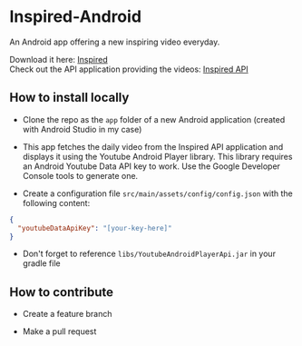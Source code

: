 # Inspired-Android

An Android app offering a new inspiring video everyday.

Download it here: [Inspired](https://play.google.com/store/apps/details?id=com.neilrosenstech.inspired&hl=en)  
Check out the API application providing the videos: [Inspired API](https://github.com/Raindal/Inspired-API)

## How to install locally

* Clone the repo as the `app` folder of a new Android application (created with Android Studio in my case)

* This app fetches the daily video from the Inspired API application and displays it using the Youtube Android
Player library. This library requires an Android Youtube Data API key to work. Use the Google Developer Console 
tools to generate one.

* Create a configuration file `src/main/assets/config/config.json` with the following content:

``` json
{
  "youtubeDataApiKey": "[your-key-here]"
}
```

* Don't forget to reference `libs/YoutubeAndroidPlayerApi.jar` in your gradle file

## How to contribute

* Create a feature branch

* Make a pull request
